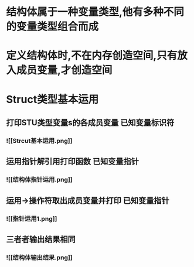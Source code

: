 # 结构体属于一种变量类型,他有多种不同的变量类型组合而成
# 定义结构体时,不在内存创造空间,只有放入成员变量,才创造空间
# Struct类型基本运用
## 打印STU类型变量s的各成员变量 已知变量标识符
### ![[Strcut基本运用.png]]
## 运用指针解引用打印函数 已知变量指针
### ![[结构体指针运用.png]]
## 运用->操作符取出成员变量并打印 已知变量指针
### ![[指针运用1.png]]
## 三者者输出结果相同
### ![[结构体输出结果.png]]